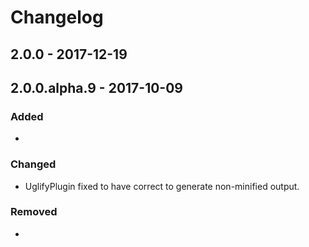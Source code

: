 # Changelog

## 2.0.0 - 2017-12-19

## 2.0.0.alpha.9 - 2017-10-09

### Added
-

### Changed
- UglifyPlugin fixed to have correct to generate non-minified output.

### Removed
-
